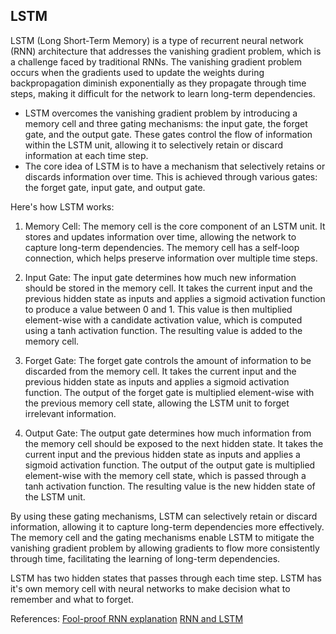 ## LSTM
LSTM (Long Short-Term Memory) is a type of recurrent neural network (RNN) architecture that addresses the vanishing gradient problem, which is a challenge faced by traditional RNNs. The vanishing gradient 
problem occurs when the gradients used to update the weights during backpropagation diminish exponentially as they propagate through time steps, making it difficult for the network to learn long-term dependencies.

- LSTM overcomes the vanishing gradient problem by introducing a memory cell and three gating mechanisms: the input gate, the forget gate, and the output gate. These gates control the flow of information within 
the LSTM unit, allowing it to selectively retain or discard information at each time step.
- The core idea of LSTM is to have a mechanism that selectively retains or discards information over time. This is achieved through various gates: the forget gate, input gate, and output gate. 

Here's how LSTM works:

1. Memory Cell: The memory cell is the core component of an LSTM unit. It stores and updates information over time, allowing the network to capture long-term dependencies. The memory cell has a self-loop connection,
   which helps preserve information over multiple time steps.

3. Input Gate: The input gate determines how much new information should be stored in the memory cell. It takes the current input and the previous hidden state as inputs and applies a sigmoid
   activation function to produce a value between 0 and 1. This value is then multiplied element-wise with a candidate activation value, which is computed using a tanh activation function. The resulting value is added to the memory cell.

5. Forget Gate: The forget gate controls the amount of information to be discarded from the memory cell. It takes the current input and the previous hidden state as inputs and applies a
   sigmoid activation function. The output of the forget gate is multiplied element-wise with the previous memory cell state, allowing the LSTM unit to forget irrelevant information.

7. Output Gate: The output gate determines how much information from the memory cell should be exposed to the next hidden state. It takes the current input and the previous hidden state as inputs and applies a sigmoid activation function. The output of the output gate is multiplied element-wise with the memory cell state, which is passed through a tanh activation function. The resulting value is the new hidden state of the LSTM unit.

By using these gating mechanisms, LSTM can selectively retain or discard information, allowing it to capture long-term dependencies more effectively. The memory cell and the gating mechanisms enable LSTM to mitigate the vanishing gradient problem by allowing gradients to flow more consistently through time, facilitating the learning of long-term dependencies.

LSTM has two hidden states that passes through each time step. LSTM has it's own memory cell with neural networks to make decision what to remember and what to forget.

References:
[Fool-proof RNN explanation](https://youtu.be/y9PLF2GsD-c)
[RNN and LSTM](https://youtu.be/WCUNPb-5EYI)
